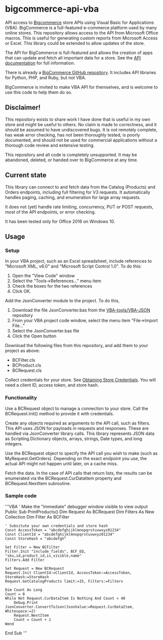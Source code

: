# bigcommerce-api-vba
API access to [Bigcommerce](https://bigcommerce.com) store APIs using
Visual Basic for Applications (VBA).
BigCommerce is a full-featured e-commerce platform used by many online stores.
This repository allows access to the API from Microsoft Office macros.
This is useful for generating custom reports from Microsoft Access or
Excel.  This library could be extended to allow updates of the store.

The API for BigCommerce is full-featured and allows the creation of
apps that can update and fetch all important data for a store.  See
the [API documentation](https://developer.bigcommerce.com/api-docs) for full information.

There is already a [BigCommerce GitHub repository](https://github.com/bigcommerce).
It includes API libraries for Python, PHP, and Ruby, but not VBA.

BigCommerce is invited to make VBA API for themselves, and is welcome to
use this code to help them do so.

## Disclaimer!

This repository exists to share work I have done that is useful in my
own store and might be useful to others.  No claim is made to correctness,
and it should be assumed to have undiscovered bugs.  It is not remotely complete,
has weak error checking, has not been thoroughly tested, is poorly documented,
and should not
be used for commercial applications without a thorough code review and
extensive testing.

This repository and all code is completely unsupported.  It may be abandoned,
deleted, or handed over to BigCommerce at any time.

## Current state

This library can connect to and fetch data from the Catalog (Products)
and Orders endpoints, including full filtering for V3 requests.
It automatically handles paging, caching, and enumeration for large array
requests.

It does not (yet) handle rate limiting, concurrency, PUT or POST requests,
most of the API endpoints, or error checking.

It has been tested only for Office 2016 on Windows 10.

## Usage

### Setup

In your VBA project, such as an Excel spreadsheet, include references to
"Microsoft XML, v6.0" and "Microsoft Script Control 1.0".  To do this:

1. Open the "View Code" window
1. Select the "Tools->References..." menu item
1. Check the boxes for the two references
1. Click OK.

Add the JsonConverter module to the project.  To do this,

1. Download the file JsonConverter.bas from the [VBA-tools/VBA-JSON](https://github.com/VBA-tools/VBA-JSON) repository
1. From your VBA project code window, select the menu item "File->Import File..."
1. Select the JsonConverter.bas file
1. Click the Open button

Download the following files from this repository, and add them to your project as above:

* BCFilter.cls
* BCProduct.cls
* BCRequest.cls

Collect credentials for your store.  See [Obtaining Store Credentials](https://developer.bigcommerce.com/api-docs/getting-started/authentication/rest-api-authentication#obtaining-store-api-credentials#obtaining-store-api-credentials).
You will need a client ID, access token, and store hash.

### Functionality

Use a BCRequest object to manage a connection to your store.  Call the BCRequest.Init() method
to provide it with credentials.

Create any objects required as arguments to the API call, such as filters.  This API
uses JSON for payloads in requests and responses.  These are handled via JsonConverter library calls.
This library represents JSON data as Scripting.Dictionary objects, arrays, strings,
Date types, and long integers.

Use the BCRequest object to specify the API call you wish to make (such as MyRequest.GetOrders).
Depending on
the exact endpoint you use, the actual API might not happen until later, on a
cache miss.

Fetch the data.  In the case of API calls that return lists, the results can be enumerated
via the BCRequest.CurDataItem property and BCRequest.NextItem subroutine.

### Sample code

'''VBA
' Make the "Immediate" debugger window visible to view output
Public Sub PrintProducts()
    Dim Request As BCRequest
    Dim Filters As New Collection
    Dim Filter As BCFilter
    
    ' Subsitute your own credentials and store hash
    Const AccessToken = "abcdefghijklmnopqrstuvwxyz01234"
    Const ClientId = "abcdefghijklmnopqrstuvwxyz01234"
    Const StoreHash = "abcdefgh"

    Set Filter = New BCFilter
    Filter.Init "include_fields", BCF_EQ, "sku,id,product_id,is_visible,name"
    Filters.Add Filter
    
    Set Request = New BCRequest
    Request.Init ClientId:=ClientId, AccessToken:=AccessToken, StoreHash:=StoreHash
    Request.GetCatalogProducts limit:=15, Filters:=Filters
    
    Dim Count As Long
    Count = 0
    While Not Request.CurDataItem Is Nothing And Count < 40
        Debug.Print JsonConverter.ConvertToJson(JsonValue:=Request.CurDataItem, Whitespace:=2)
        Request.NextItem
        Count = Count + 1
    Wend
    
End Sub
'''
